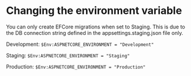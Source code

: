 ﻿# Changing the environment variable

You can only create EFCore migrations when set to Staging. This is due to the DB connection string defined in the appsettings.staging.json file only.

Development: `$Env:ASPNETCORE_ENVIRONMENT = "Development"`

Staging: `$Env:ASPNETCORE_ENVIRONMENT = "Staging"`

Production: `$Env:ASPNETCORE_ENVIRONMENT = "Production"`
